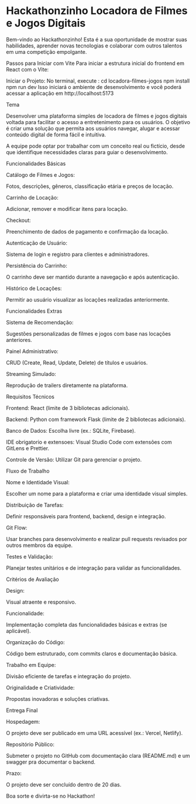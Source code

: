 # Hackathonzinho Locadora de Filmes e Jogos Digitais

Bem-vindo ao Hackathonzinho! Esta é a sua oportunidade de mostrar suas habilidades, aprender novas tecnologias e colaborar com outros talentos em uma competição empolgante.


Passos para Iniciar com Vite
Para iniciar a estrutura inicial do frontend em React com o Vite:

Iniciar o Projeto:
No terminal, execute :
cd locadora-filmes-jogos
npm install
npm run dev
Isso iniciará o ambiente de desenvolvimento e você poderá acessar a aplicação em http://localhost:5173

Tema

Desenvolver uma plataforma simples de locadora de filmes e jogos digitais voltada para facilitar o acesso a entretenimento para os usuários. O objetivo é criar uma solução que permita aos usuários navegar, alugar e acessar conteúdo digital de forma fácil e intuitiva.

A equipe pode optar por trabalhar com um conceito real ou fictício, desde que identifique necessidades claras para guiar o desenvolvimento.

Funcionalidades Básicas 

Catálogo de Filmes e Jogos:

Fotos, descrições, gêneros, classificação etária e preços de locação.

Carrinho de Locação:

Adicionar, remover e modificar itens para locação.

Checkout:

Preenchimento de dados de pagamento e confirmação da locação.

Autenticação de Usuário:

Sistema de login e registro para clientes e administradores.

Persistência do Carrinho:

O carrinho deve ser mantido durante a navegação e após autenticação.

Histórico de Locações:

Permitir ao usuário visualizar as locações realizadas anteriormente.

Funcionalidades Extras

Sistema de Recomendação:

Sugestões personalizadas de filmes e jogos com base nas locações anteriores.

Painel Administrativo:

CRUD (Create, Read, Update, Delete) de títulos e usuários.

Streaming Simulado:

Reprodução de trailers diretamente na plataforma.

Requisitos Técnicos

Frontend: React (limite de 3 bibliotecas adicionais).

Backend: Python com framework Flask (limite de 2 bibliotecas adicionais).

Banco de Dados: Escolha livre (ex.: SQLite, Firebase).

IDE obrigatorio e extensoes: Visual Studio Code com extensões com GitLens e Prettier.

Controle de Versão: Utilizar Git para gerenciar o projeto.

Fluxo de Trabalho

Nome e Identidade Visual:

Escolher um nome para a plataforma e criar uma identidade visual simples.

Distribuição de Tarefas:

Definir responsáveis para frontend, backend, design e integração.

Git Flow:

Usar branches para desenvolvimento e realizar pull requests revisados por outros membros da equipe.

Testes e Validação:

Planejar testes unitários e de integração para validar as funcionalidades.

Critérios de Avaliação

Design:

Visual atraente e responsivo.

Funcionalidade:

Implementação completa das funcionalidades básicas e extras (se aplicável).

Organização do Código:

Código bem estruturado, com commits claros e documentação básica.

Trabalho em Equipe:

Divisão eficiente de tarefas e integração do projeto.

Originalidade e Criatividade:

Propostas inovadoras e soluções criativas.

Entrega Final

Hospedagem:

O projeto deve ser publicado em uma URL acessível (ex.: Vercel, Netlify).

Repositório Público:

Submeter o projeto no GitHub com documentação clara (README.md) e um swagger pra documentar o backend.

Prazo:

O projeto deve ser concluído dentro de 20 dias.

Boa sorte e divirta-se no Hackathon!

